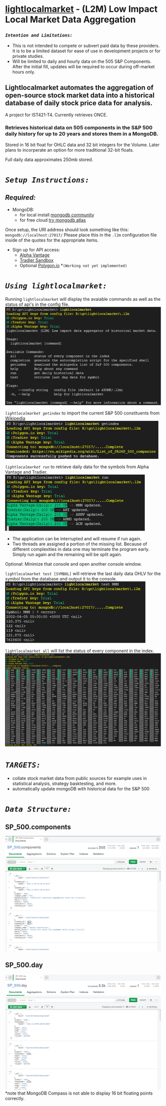 # [lightlocalmarket](https://github.com/plihelix/l2m) - (L2M) Low Impact Local Market Data Aggregation
### *`Intention and Limitations:`*
* This is not intended to compete or subvert paid data by these providers. It is to be a limited dataset for ease of use in development projects or for private studies.
* Will be limited to daily and hourly data on the 505 S&P Components. After the initial fill, updates will be required to occur during off-market hours only.

## Lightlocalmarket automates the aggregation of open-source stock market data into a historical database of daily stock price data for analysis.

A project for IST421-T4.
Currently retrieves ONCE.

### Retrieves historical data on 505 components in the S&P 500 daily history for up to 20 years and stores them in a MongoDB.
Stored in 16 bit float for OHLC data and 32 bit integers for the Volume. Later plans to incorperate an option for more traditional 32-bit floats.

Full daily data approximates 250mb stored.
# *`Setup Instructions:`*
## *Required:*
* MongoDB:
	* for local install [mongodb community](https://www.mongodb.com/try/download/community)
	* for free cloud [try mongodb atlas](https://www.mongodb.com/try)

Once setup, the URI address should look something like this: `mongodb://localhost:27017/`
Please place this in the `.l2m` configuration file inside of the quotes for the appropriate items.
* Sign up for API access:
	* [Alpha Vantage](https://www.alphavantage.co/support/#api-key)
	* [Tradier Sandbox](https://developer.tradier.com/user/sign_up)
	* Optional [Polygon.io](https://polygon.io/) *`(Working not yet implemented)`

# *`Using lightlocalmarket:`*
Running `lightlocalmarket` will display the avaiable commands as well as the status of api's in the config file.
<img src="assets/BasicRun.png">

*`lightlocalmarket getindex`* to import the current S&P 500 constituents from [Wikipedia](https://en.wikipedia.org/wiki/List_of_S%26P_500_companies)
<img src="assets/getindex.png">

*`lightlocalmarket run`* to retrieve daily data for the symbols from Alpha Vantage and Tradier.
<img src="assets/Initial_Run.png">
* The application can be interrupted and will resume if run again.
* Two threads are assigned a portion of the missing list. Because of different complexities in data one may terminate the program early. Simply run again and the remaining will be split again.

Optional: Minimize that console and open another console window.

`lightlocalmarket test [SYMBOL]` will retrieve the last daily data OHLV for the symbol from the database and output it to the console.
<img src="assets/dataretrieval_test.png">

`lightlocalmarket all` will list the status of every component in the index.
<img src="assets/all_downloadinprogress.png">

# *`TARGETS:`*
* collate stock market data from public sources for example uses in statistical analysis, strategy basktesting, and more.
* automatically update mongoDB with historical data for the S&P 500
# *`Data Structure:`*
## SP_500.components
<img src="assets/components_datastructure.png">

## SP_500.day
<img src="assets/day_datastructure.png">
*note that MongoDB Compass is not able to display 16 bit floating points correctly.
